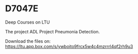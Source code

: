 # D7047E
Deep Courses on LTU

The project ADL Project Pneumonia Detection.

Download the files on:
https://ltu.app.box.com/s/ywboito9frcx5w4c4mzrrrl4qf2rh9u3

